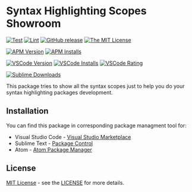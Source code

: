 # Syntax Highlighting Scopes Showroom

[![Test][gh test workflow badge]][gh test workflow]
[![Lint][gh lint workflow badge]][gh lint workflow]
[![GitHub release][gh releases badge]][gh releases]
[![The MIT License][mit license badge]][mit license]

[![APM Version][apm version badge]][apm version]
[![APM Installs][apm installs badge]][apm installs]

[![VSCode Version][vscode version badge]][vscode merketplace]
[![VSCode Installs][vscode installs badge]][vscode merketplace]
[![VSCode Rating][vscode rating badge]][vscode merketplace]

[![Sublime Downloads][sublime downloads badge]][sublime package control]

This package tries to show all the syntax scopes just to help you do your
syntax highlighting packages development.

## Installation

You can find this package in corresponding package managment tool for:

- Visual Studio Code - [Visual Studio Marketplace][vscode merketplace]
- Sublime Text - [Package Control][sublime package control]
- Atom - [Atom Package Manager][atom package manager]

## License

[MIT License][mit license] - see the [LICENSE][license.md] for more details.

[vscode merketplace]: https://marketplace.visualstudio.com/items?itemName=baleiko.syntax-highlighting-scopes-showroom
[sublime package control]: https://packagecontrol.io/installation
[atom package manager]: https://atom.io/packages/syntax-highlighting-scopes-showroom
[mit license]: https://opensource.org/licenses/MIT
[mit license badge]: https://img.shields.io/badge/license-MIT-orange.svg
[license.md]: https://github.com/baleyko/vscode-b-syntax-highlighting/blob/master/LICENSE.md
[gh releases]: https://github.com/baleyko/syntax-highlighting-scopes-showroom/releases
[gh releases badge]: https://img.shields.io/github/release/baleyko/syntax-highlighting-scopes-showroom.svg
[gh test workflow]: https://github.com/baleyko/syntax-highlighting-scopes-showroom/actions?query=workflow%3ATest
[gh test workflow badge]: https://github.com/baleyko/syntax-highlighting-scopes-showroom/workflows/Test/badge.svg
[gh lint workflow]: https://github.com/baleyko/syntax-highlighting-scopes-showroom/actions?query=workflow%3ALint
[gh lint workflow badge]: https://github.com/baleyko/syntax-highlighting-scopes-showroom/workflows/Lint/badge.svg
[apm version]: https://atom.io/packages/syntax-highlighting-scopes-showroom
[apm version badge]: https://img.shields.io/apm/v/syntax-highlighting-scopes-showroom
[apm installs]: https://atom.io/packages/syntax-highlighting-scopes-showroom
[apm installs badge]: https://img.shields.io/apm/dm/syntax-highlighting-scopes-showroom
[vscode merketplace]: https://marketplace.visualstudio.com/items?itemName=baleiko.syntax-highlighting-scopes-showroom
[vscode version badge]: https://vsmarketplacebadge.apphb.com/version/baleiko.syntax-highlighting-scopes-showroom.svg
[vscode installs badge]: https://vsmarketplacebadge.apphb.com/installs-short/baleiko.syntax-highlighting-scopes-showroom.svg
[vscode rating badge]: https://vsmarketplacebadge.apphb.com/rating-short/baleiko.syntax-highlighting-scopes-showroom.svg
[sublime downloads badge]: https://img.shields.io/packagecontrol/dt/Syntax%20Highlighting%20Scopes%20Showroom
[sublime package control]: https://packagecontrol.io/packages/Syntax%20Highlighting%20Scopes%20Showroom
